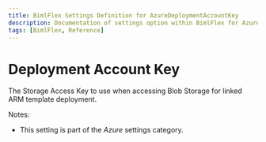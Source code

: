 ```yaml
---
title: BimlFlex Settings Definition for AzureDeploymentAccountKey
description: Documentation of settings option within BimlFlex for AzureDeploymentAccountKey
tags: [BimlFlex, Reference]
---
```


# Deployment Account Key

The Storage Access Key to use when accessing Blob Storage for linked ARM template deployment.

Notes:

* This setting is part of the *Azure* settings category.

